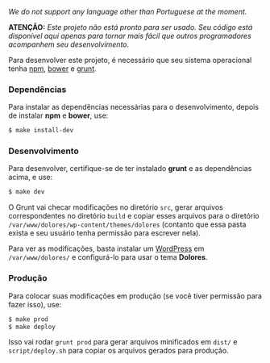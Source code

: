 *We do not support any language other than Portuguese at the moment.*

**ATENÇÃO:** *Este projeto _não está pronto_ para ser usado. Seu código está disponível aqui apenas para tornar mais fácil que outros programadores acompanhem seu desenvolvimento.*

Para desenvolver este projeto, é necessário que seu sistema operacional tenha [npm](http://npmjs.com), [bower](http://bower.io) e [grunt](http://gruntjs.com).

### Dependências ###

Para instalar as dependências necessárias para o desenvolvimento, depois de instalar **npm** e **bower**, use:

```sh
$ make install-dev
```

### Desenvolvimento ###

Para desenvolver, certifique-se de ter instalado **grunt** e as dependências acima, e use:

```sh
$ make dev
```

O Grunt vai checar modificações no diretório `src`, gerar arquivos correspondentes no diretório `build` e copiar esses arquivos para o diretório `/var/www/dolores/wp-content/themes/dolores` (contanto que essa pasta exista e seu usuário tenha permissão para escrever nela).

Para ver as modificações, basta instalar um [WordPress](http://wordpress.org/) em `/var/www/dolores/` e configurá-lo para usar o tema **Dolores**.

### Produção ###

Para colocar suas modificações em produção (se você tiver permissão para fazer isso), use:

```sh
$ make prod
$ make deploy
```

Isso vai rodar `grunt prod` para gerar arquivos minificados em `dist/` e `script/deploy.sh` para copiar os arquivos gerados para produção.
